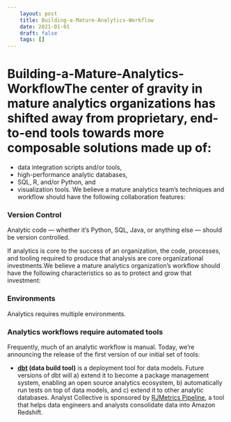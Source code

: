 ```yaml
---
 	layout: post
 	title: Building-a-Mature-Analytics-Workflow
 	date: 2021-01-01
 	draft: false
 	tags: []
---
```


# Building-a-Mature-Analytics-WorkflowThe center of gravity in mature analytics organizations has shifted away from proprietary, end-to-end tools towards more composable solutions made up of:
- data integration scripts and/or tools,
- high-performance analytic databases,
- SQL, R, and/or Python, and
- visualization tools.
We believe a mature analytics team’s techniques and workflow should have the following collaboration features:
### **Version Control**
Analytic code — whether it’s Python, SQL, Java, or anything else — should be version controlled.
>
If analytics is core to the success of an organization, the code, processes, and tooling required to produce that analysis are core organizational investments.We believe a mature analytics organization’s workflow should have the following characteristics so as to protect and grow that investment:
### **Environments**
Analytics requires multiple environments.
### Analytics workflows require automated tools
Frequently, much of an analytic workflow is manual.
Today, we’re announcing the release of the first version of our initial set of tools:
- **[dbt](https://github.com/analyst-collective/dbt) (data build tool)** is a deployment tool for data models.
Future versions of dbt will a) extend it to become a package management system, enabling an open source analytics ecosystem, b) automatically run tests on top of data models, and c) extend it to other analytic databases.
Analyst Collective is sponsored by [RJMetrics Pipeline](https://rjmetrics.com/product/pipeline), a tool that helps data engineers and analysts consolidate data into Amazon Redshift.
